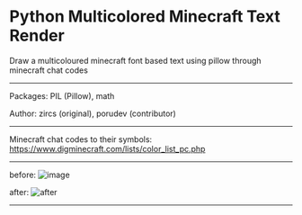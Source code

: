 # Python Multicolored Minecraft Text Render
Draw a multicoloured minecraft font based text using pillow through minecraft chat codes
____________________________________________________________________________

Packages: PIL (Pillow), math

Author: zircs (original), porudev (contributor)


_________________________________________________________________________

Minecraft chat codes to their symbols:
https://www.digminecraft.com/lists/color_list_pc.php
___________________________________________________________


before:
![image](https://user-images.githubusercontent.com/87112416/135759352-99ba4ed2-b8eb-49fb-bacc-9422edaec61d.png)

after:
![after](https://user-images.githubusercontent.com/87112416/135760518-2ba1b409-c4c7-403a-b1a4-ad8936563cac.png)
________________________________________________________________


